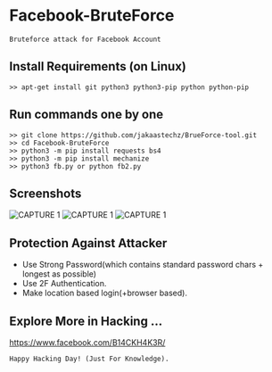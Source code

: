 # Facebook-BruteForce
```
Bruteforce attack for Facebook Account
```

## Install Requirements (on Linux)
```
>> apt-get install git python3 python3-pip python python-pip
```

## Run commands one by one
```
>> git clone https://github.com/jakaastechz/BrueForce-tool.git
>> cd Facebook-BruteForce
>> python3 -m pip install requests bs4
>> python3 -m pip install mechanize
>> python3 fb.py or python fb2.py
```

## Screenshots
![CAPTURE 1](https://github.com/IAmBlackHacker/Facebook-BruteForce/blob/master/Screenshots/Capture1.JPG)
![CAPTURE 1](https://github.com/IAmBlackHacker/Facebook-BruteForce/blob/master/Screenshots/Capture2.JPG)
![CAPTURE 1](https://github.com/IAmBlackHacker/Facebook-BruteForce/blob/master/Screenshots/Capture3.JPG)

## Protection Against Attacker
* Use Strong Password(which contains standard password chars + longest as possible)
* Use 2F Authentication.
* Make location based login(+browser based).

## Explore More in Hacking ...
https://www.facebook.com/B14CKH4K3R/

~~~
Happy Hacking Day! (Just For Knowledge).
~~~
